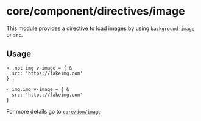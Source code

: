 # core/component/directives/image

This module provides a directive to load images by using `background-image` or `src`.

## Usage

```
< .not-img v-image = { &
  src: 'https://fakeimg.com'
} .

< img.img v-image = { &
  src: 'https://fakeimg.com'
} .
```

For more details go to [`core/dom/image`](core/dom/image/index.ts)
